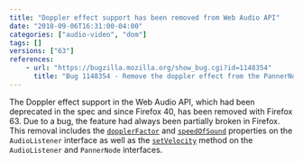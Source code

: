 ```yaml
---
title: "Doppler effect support has been removed from Web Audio API"
date: "2018-09-06T16:31:00-04:00"
categories: ["audio-video", "dom"]
tags: []
versions: ["63"]
references:
    - url: "https://bugzilla.mozilla.org/show_bug.cgi?id=1148354"
      title: "Bug 1148354 - Remove the doppler effect from the PannerNode"
---
```

The Doppler effect support in the Web Audio API, which had been deprecated in the spec and since Firefox 40, has been removed with Firefox 63. Due to a bug, the feature had always been partially broken in Firefox. This removal includes the [`dopplerFactor`](https://developer.mozilla.org/docs/Web/API/AudioListener/dopplerFactor) and [`speedOfSound`](https://developer.mozilla.org/docs/Web/API/AudioListener/speedOfSound) properties on the `AudioListener` interface as well as the [`setVelocity`](https://developer.mozilla.org/docs/Web/API/PannerNode/setVelocity) method on the `AudioListener` and `PannerNode` interfaces.
